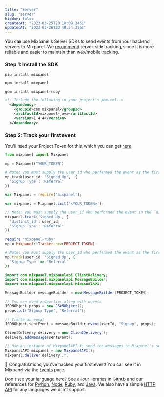 ```yaml
---
title: "Server"
slug: "server"
hidden: false
createdAt: "2023-03-25T20:18:09.345Z"
updatedAt: "2023-03-26T23:48:54.396Z"
---
```

You can use Mixpanel's Server SDKs to send events from your backend servers to Mixpanel. We [recommend](doc:plan-your-implementation#need-to-start-tracking-product-data) server-side tracking, since it is more reliable and easier to maintain than web/mobile tracking.

### Step 1: Install the SDK
```shell Python
pip install mixpanel
```
```shell Node.js
npm install mixpanel
```
```shell Ruby
gem install mixpanel-ruby
```
```xml Java
<!--Include the following in your project's pom.xml-->
  <dependency>
    <groupId>com.mixpanel</groupId>
    <artifactId>mixpanel-java</artifactId>
    <version>1.4.4</version>
  </dependency>
```

### Step 2: Track your first event

You'll need your Project Token for this, which you can get [here](mixpanel.com/settings/project).
```python Python
from mixpanel import Mixpanel

mp = Mixpanel("YOUR_TOKEN")

# Note: you must supply the user_id who performed the event as the first parameter.
mp.track(user_id, 'Signed Up',  {
  'Signup Type': 'Referral'
})
```
```javascript Node.js
var Mixpanel = require('mixpanel');

var mixpanel = Mixpanel.init('<YOUR_TOKEN>');

// Note: you must supply the user_id who performed the event in the `distinct_id` field
mixpanel.track('Signed Up', {
  'distinct_id': user_id,
  'Signup Type': 'Referral'
})
```
```ruby Ruby
require 'mixpanel-ruby'
mp = Mixpanel::Tracker.new(PROJECT_TOKEN)

# Note: you must supply the user_id who performed the event as the first parameter
mp.track(user_id, 'Signed Up', {
  'Signup Type' => 'Referral'
})
```
```java Java
import com.mixpanel.mixpanelapi.ClientDelivery;
import com.mixpanel.mixpanelapi.MessageBuilder;
import com.mixpanel.mixpanelapi.MixpanelAPI;

MessageBuilder messageBuilder = new MessageBuilder(PROJECT_TOKEN);

// You can send properties along with events
JSONObject props = new JSONObject();
props.put("Signup Type", "Referral");

// Create an event
JSONObject sentEvent = messageBuilder.event(userId, "Signup", props);

ClientDelivery delivery = new ClientDelivery();
delivery.addMessage(sentEvent);

// Use an instance of MixpanelAPI to send the messages to Mixpanel's servers.
MixpanelAPI mixpanel = new MixpanelAPI();
mixpanel.deliver(delivery);",
```

🎉 Congratulations, you've tracked your first event! You can see it in Mixpanel via the [Events](mixpanel.com/report/events) page. 

Don't see your language here? See all our libraries in [Github](https://www.github.com/mixpanel) and our references for [Python](doc:python), [Node](doc:nodejs), [Ruby](doc:ruby), and [Java](doc:java). We also have a simple [HTTP API](doc:cloud-ingestion) for any languages we don't support.
